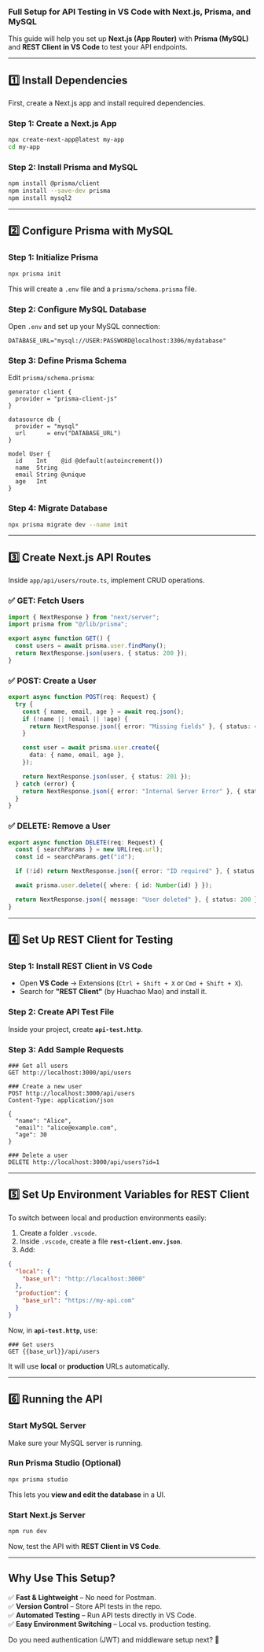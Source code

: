 ### **Full Setup for API Testing in VS Code with Next.js, Prisma, and MySQL**
This guide will help you set up **Next.js (App Router)** with **Prisma (MySQL)** and **REST Client in VS Code** to test your API endpoints.

---

## **1️⃣ Install Dependencies**
First, create a Next.js app and install required dependencies.

### **Step 1: Create a Next.js App**
```sh
npx create-next-app@latest my-app
cd my-app
```

### **Step 2: Install Prisma and MySQL**
```sh
npm install @prisma/client
npm install --save-dev prisma
npm install mysql2
```

---

## **2️⃣ Configure Prisma with MySQL**
### **Step 1: Initialize Prisma**
```sh
npx prisma init
```
This will create a `.env` file and a `prisma/schema.prisma` file.

### **Step 2: Configure MySQL Database**
Open `.env` and set up your MySQL connection:
```
DATABASE_URL="mysql://USER:PASSWORD@localhost:3306/mydatabase"
```

### **Step 3: Define Prisma Schema**
Edit `prisma/schema.prisma`:
```prisma
generator client {
  provider = "prisma-client-js"
}

datasource db {
  provider = "mysql"
  url      = env("DATABASE_URL")
}

model User {
  id    Int    @id @default(autoincrement())
  name  String
  email String @unique
  age   Int
}
```

### **Step 4: Migrate Database**
```sh
npx prisma migrate dev --name init
```

---

## **3️⃣ Create Next.js API Routes**
Inside `app/api/users/route.ts`, implement CRUD operations.

### **✅ GET: Fetch Users**
```typescript
import { NextResponse } from "next/server";
import prisma from "@/lib/prisma";

export async function GET() {
  const users = await prisma.user.findMany();
  return NextResponse.json(users, { status: 200 });
}
```

### **✅ POST: Create a User**
```typescript
export async function POST(req: Request) {
  try {
    const { name, email, age } = await req.json();
    if (!name || !email || !age) {
      return NextResponse.json({ error: "Missing fields" }, { status: 400 });
    }

    const user = await prisma.user.create({
      data: { name, email, age },
    });

    return NextResponse.json(user, { status: 201 });
  } catch (error) {
    return NextResponse.json({ error: "Internal Server Error" }, { status: 500 });
  }
}
```

### **✅ DELETE: Remove a User**
```typescript
export async function DELETE(req: Request) {
  const { searchParams } = new URL(req.url);
  const id = searchParams.get("id");

  if (!id) return NextResponse.json({ error: "ID required" }, { status: 400 });

  await prisma.user.delete({ where: { id: Number(id) } });

  return NextResponse.json({ message: "User deleted" }, { status: 200 });
}
```

---

## **4️⃣ Set Up REST Client for Testing**
### **Step 1: Install REST Client in VS Code**
- Open **VS Code** → Extensions (`Ctrl + Shift + X` or `Cmd + Shift + X`).
- Search for **"REST Client"** (by Huachao Mao) and install it.

### **Step 2: Create API Test File**
Inside your project, create **`api-test.http`**.

### **Step 3: Add Sample Requests**
```http
### Get all users
GET http://localhost:3000/api/users

### Create a new user
POST http://localhost:3000/api/users
Content-Type: application/json

{
  "name": "Alice",
  "email": "alice@example.com",
  "age": 30
}

### Delete a user
DELETE http://localhost:3000/api/users?id=1
```

---

## **5️⃣ Set Up Environment Variables for REST Client**
To switch between local and production environments easily:

1. Create a folder `.vscode`.
2. Inside `.vscode`, create a file **`rest-client.env.json`**.
3. Add:
```json
{
  "local": {
    "base_url": "http://localhost:3000"
  },
  "production": {
    "base_url": "https://my-api.com"
  }
}
```
Now, in **`api-test.http`**, use:
```http
### Get users
GET {{base_url}}/api/users
```
It will use **local** or **production** URLs automatically.

---

## **6️⃣ Running the API**
### **Start MySQL Server**
Make sure your MySQL server is running.

### **Run Prisma Studio (Optional)**
```sh
npx prisma studio
```
This lets you **view and edit the database** in a UI.

### **Start Next.js Server**
```sh
npm run dev
```
Now, test the API with **REST Client in VS Code**.

---

## **Why Use This Setup?**
✅ **Fast & Lightweight** – No need for Postman.  
✅ **Version Control** – Store API tests in the repo.  
✅ **Automated Testing** – Run API tests directly in VS Code.  
✅ **Easy Environment Switching** – Local vs. production testing.  

Do you need authentication (JWT) and middleware setup next? 🚀